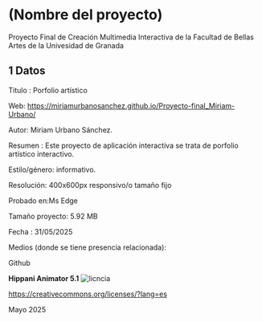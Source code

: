 # (Nombre del proyecto)
Proyecto Final de Creación Multimedia Interactiva de la Facultad de Bellas Artes de la Univesidad de Granada

## 1 Datos
Titulo : Porfolio artístico

Web: https://miriamurbanosanchez.github.io/Proyecto-final_Miriam-Urbano/

Autor: Miriam Urbano Sánchez. 

Resumen : Este proyecto de aplicación interactiva se trata de porfolio artístico interactivo. 


Estilo/género: informativo. 

Resolución: 400x600px responsivo/o tamaño fijo

Probado en:Ms Edge

Tamaño proyecto: 5.92 MB

Fecha : 31/05/2025

Medios (donde se tiene presencia relacionada):

Github



**Hippani Animator 5.1**
![licncia](https://github.com/user-attachments/assets/f6583f6e-9df9-4f32-b274-277a3cd495d3)

https://creativecommons.org/licenses/?lang=es

Mayo 2025

